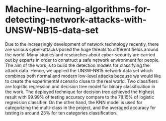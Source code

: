 # Machine-learning-algorithms-for-detecting-network-attacks-with-UNSW-NB15-data-set
 Due to the increasingly development of network technology recently, there are various cyber-attacks posed the huge threats to different fields around the world. Many studies and researches about cyber-security are carried out by experts in order to construct a safe network environment for people. The aim of the work is to build the detection models for classifying the attack data. Hence, we applied the UNSW-NB15 network data set which combines both normal and modern low-level attacks because we would like to create the experimental scenario close to the real world. Two classifiers are logistic regression and decision tree model for binary classification in the work. The deployed technique for decision tree achieved the highest result with 99.99% of testing accuracy compare to the 78.15% of logistic regression classifier. On the other hand, the KNN model is used for categorizing the multi-class in the project, and the averaged accuracy for testing is around 23% for ten categories classification.
